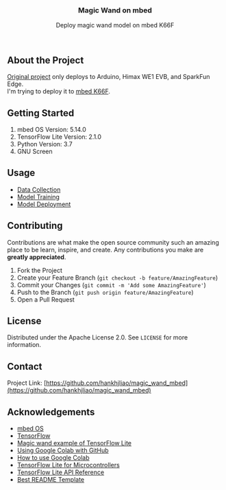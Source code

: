 <p align="center">
<h3 align="center">Magic Wand on mbed</h3>

<p align="center">
Deploy magic wand model on mbed K66F
</p>

<p align="center">
<a href="https://github.com/hankhjliao/magic_wand_mbed/graphs/contributors">
<img src="https://img.shields.io/github/contributors/hankhjliao/magic_wand_mbed.svg?style=flat-square" alt=""></a>
<a href="https://github.com/hankhjliao/magic_wand_mbed/network/members">
<img src="https://img.shields.io/github/forks/hankhjliao/magic_wand_mbed.svg?style=flat-square" alt=""></a>
<a href="https://github.com/hankhjliao/magic_wand_mbed/stargazers">
<img src="https://img.shields.io/github/stars/hankhjliao/magic_wand_mbed.svg?style=flat-square" alt=""></a>
<a href="https://github.com/hankhjliao/magic_wand_mbed/issues">
<img src="https://img.shields.io/github/issues/hankhjliao/magic_wand_mbed.svg?style=flat-square" alt=""></a>
<a href="https://github.com/hankhjliao/magic_wand_mbed/blob/master/LICENSE.txt">
<img src="https://img.shields.io/github/license/hankhjliao/magic_wand_mbed.svg?style=flat-square" alt=""></a>
</p>

</p>

## About the Project
[Original project](https://github.com/tensorflow/tensorflow/tree/r2.1/tensorflow/lite/experimental/micro/examples/magic_wand) only deploys to Arduino, Himax WE1 EVB, and SparkFun Edge.  
I'm trying to deploy it to [mbed K66F](https://os.mbed.com/platforms/FRDM-K66F/).

## Getting Started

1. mbed OS Version: 5.14.0
2. TensorFlow Lite Version: 2.1.0
3. Python Version: 3.7
4. GNU Screen

## Usage

- [Data Collection](src/data_collect/)
- [Model Training](src/model_train/)
- [Model Deployment](src/model_deploy/)

## Contributing

Contributions are what make the open source community such an amazing place to be learn, inspire, and create. Any contributions you make are **greatly appreciated**.

1. Fork the Project
2. Create your Feature Branch (`git checkout -b feature/AmazingFeature`)
3. Commit your Changes (`git commit -m 'Add some AmazingFeature'`)
4. Push to the Branch (`git push origin feature/AmazingFeature`)
5. Open a Pull Request

## License

Distributed under the Apache License 2.0. See `LICENSE` for more information.

## Contact

Project Link: [https://github.com/hankhjliao/magic_wand_mbed](https://github.com/hankhjliao/magic_wand_mbed)

## Acknowledgements
- [mbed OS](https://github.com/ARMmbed/mbed-os)
- [TensorFlow](https://github.com/tensorflow/tensorflow/)
- [Magic wand example of TensorFlow Lite](https://github.com/tensorflow/tensorflow/tree/master/tensorflow/lite/micro/examples/magic_wand)
- [Using Google Colab with GitHub](https://colab.research.google.com/github/googlecolab/colabtools/blob/master/notebooks/colab-github-demo.ipynb)
- [How to use Google Colab](https://www.geeksforgeeks.org/how-to-use-google-colab/)
- [TensorFlow Lite for Microcontrollers](https://www.tensorflow.org/lite/microcontrollers)
- [TensorFlow Lite API Reference](https://www.tensorflow.org/lite/api_docs/cc)
- [Best README Template](https://github.com/othneildrew/Best-README-Template)

